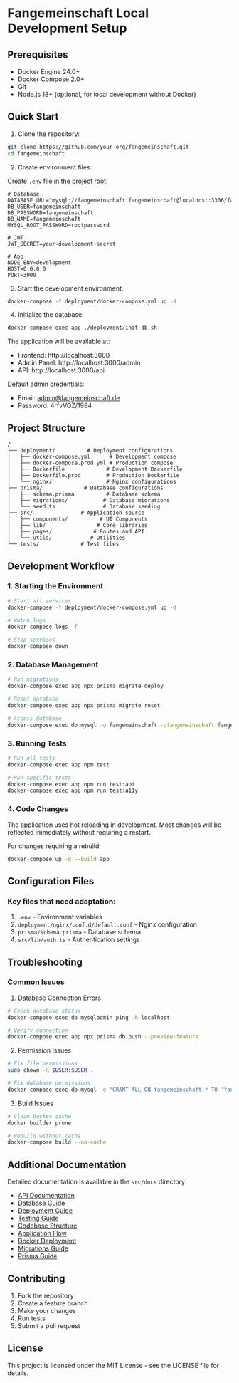 # Fangemeinschaft Local Development Setup

## Prerequisites

- Docker Engine 24.0+
- Docker Compose 2.0+
- Git
- Node.js 18+ (optional, for local development without Docker)

## Quick Start

1. Clone the repository:
```bash
git clone https://github.com/your-org/fangemeinschaft.git
cd fangemeinschaft
```

2. Create environment files:

Create `.env` file in the project root:
```env
# Database
DATABASE_URL="mysql://fangemeinschaft:fangemeinschaft@localhost:3306/fangemeinschaft"
DB_USER=fangemeinschaft
DB_PASSWORD=fangemeinschaft
DB_NAME=fangemeinschaft
MYSQL_ROOT_PASSWORD=rootpassword

# JWT
JWT_SECRET=your-development-secret

# App
NODE_ENV=development
HOST=0.0.0.0
PORT=3000
```

3. Start the development environment:
```bash
docker-compose -f deployment/docker-compose.yml up -d
```

4. Initialize the database:
```bash
docker-compose exec app ./deployment/init-db.sh
```

The application will be available at:
- Frontend: http://localhost:3000
- Admin Panel: http://localhost:3000/admin
- API: http://localhost:3000/api

Default admin credentials:
- Email: admin@fangemeinschaft.de
- Password: 4rfvVGZ/1984

## Project Structure

```
/
├── deployment/          # Deployment configurations
│   ├── docker-compose.yml      # Development compose
│   ├── docker-compose.prod.yml # Production compose
│   ├── Dockerfile             # Development Dockerfile
│   ├── Dockerfile.prod        # Production Dockerfile
│   └── nginx/                 # Nginx configurations
├── prisma/             # Database configurations
│   ├── schema.prisma          # Database schema
│   ├── migrations/           # Database migrations
│   └── seed.ts               # Database seeding
├── src/               # Application source
│   ├── components/          # UI Components
│   ├── lib/                # Core libraries
│   ├── pages/             # Routes and API
│   └── utils/            # Utilities
└── tests/             # Test files
```

## Development Workflow

### 1. Starting the Environment

```bash
# Start all services
docker-compose -f deployment/docker-compose.yml up -d

# Watch logs
docker-compose logs -f

# Stop services
docker-compose down
```

### 2. Database Management

```bash
# Run migrations
docker-compose exec app npx prisma migrate deploy

# Reset database
docker-compose exec app npx prisma migrate reset

# Access database
docker-compose exec db mysql -u fangemeinschaft -pfangemeinschaft fangemeinschaft
```

### 3. Running Tests

```bash
# Run all tests
docker-compose exec app npm test

# Run specific tests
docker-compose exec app npm run test:api
docker-compose exec app npm run test:a11y
```

### 4. Code Changes

The application uses hot reloading in development. Most changes will be reflected immediately without requiring a restart.

For changes requiring a rebuild:
```bash
docker-compose up -d --build app
```

## Configuration Files

### Key files that need adaptation:

1. `.env` - Environment variables
2. `deployment/nginx/conf.d/default.conf` - Nginx configuration
3. `prisma/schema.prisma` - Database schema
4. `src/lib/auth.ts` - Authentication settings

## Troubleshooting

### Common Issues

1. Database Connection Errors
```bash
# Check database status
docker-compose exec db mysqladmin ping -h localhost

# Verify connection
docker-compose exec app npx prisma db push --preview-feature
```

2. Permission Issues
```bash
# Fix file permissions
sudo chown -R $USER:$USER .

# Fix database permissions
docker-compose exec db mysql -e "GRANT ALL ON fangemeinschaft.* TO 'fangemeinschaft'@'%';"
```

3. Build Issues
```bash
# Clean Docker cache
docker builder prune

# Rebuild without cache
docker-compose build --no-cache
```

## Additional Documentation

Detailed documentation is available in the `src/docs` directory:

- [API Documentation](src/docs/api.md)
- [Database Guide](src/docs/database.md)
- [Deployment Guide](src/docs/deployment.md)
- [Testing Guide](src/docs/testing.md)
- [Codebase Structure](src/docs/codebase-structure.md)
- [Application Flow](src/docs/application-flow.md)
- [Docker Deployment](src/docs/docker-deployment.md)
- [Migrations Guide](src/docs/migrations.md)
- [Prisma Guide](src/docs/prisma.md)

## Contributing

1. Fork the repository
2. Create a feature branch
3. Make your changes
4. Run tests
5. Submit a pull request

## License

This project is licensed under the MIT License - see the LICENSE file for details.
